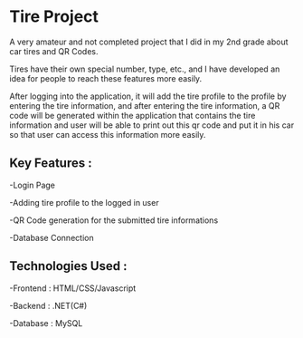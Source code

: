 # Tire Project


A very amateur and not completed project that I did in my 2nd grade about car tires and QR Codes.

Tires have their own special number, type, etc., and I have developed an idea for people to reach these features more easily. 

After logging into the application, it will add the tire profile to the profile by entering the tire information, and after entering the tire information, a QR code will be generated within the application that contains the tire information and user will be able to print out this qr code and put it in his car so that user can access this information more easily.


## Key Features : 

-Login Page

-Adding tire profile to the logged in user

-QR Code generation for the submitted tire informations

-Database Connection



## Technologies Used : 
-Frontend : HTML/CSS/Javascript

-Backend : .NET(C#)

-Database : MySQL


